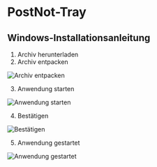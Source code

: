 # PostNot-Tray
## Windows-Installationsanleitung

1. Archiv herunterladen
2. Archiv entpacken

![Archiv entpacken](https://dl.dropboxusercontent.com/u/4480138/pnt/windows/2014-02-18%20at%2021.26.png)

3. Anwendung starten

![Anwendung starten](https://dl.dropboxusercontent.com/u/4480138/pnt/windows/2014-02-18%20at%2021.29.png)

4. Bestätigen

![Bestätigen](https://dl.dropboxusercontent.com/u/4480138/pnt/windows/2014-02-18%20at%2021.31.png)

5. Anwendung gestartet

![Anwendung gestartet](https://dl.dropboxusercontent.com/u/4480138/pnt/windows/2014-02-18%20at%2021.32.png)
